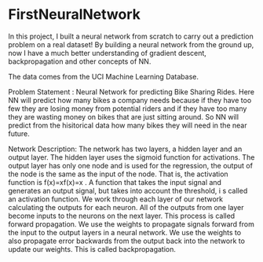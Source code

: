 # FirstNeuralNetwork
In this project, I built a neural network from scratch to carry out a prediction problem on a real dataset! 
By building a neural network from the ground up, now I have a much better understanding of gradient descent, 
backpropagation and other concepts of NN.

The data comes from the UCI Machine Learning Database.
 
Problem Statement : Neural Network for predicting Bike Sharing Rides. Here NN will predict how many bikes 
a company needs because if they have too few they are losing money from potential riders 
and if they have too many they are wasting money on bikes that are just sitting around. 
So NN will predict from the hisitorical data how many bikes they will need in the near future.

Network Description: The network has two layers, a hidden layer and an output layer. The hidden layer 
uses the sigmoid function for activations. The output layer has only one node and is used for the regression, 
the output of the node is the same as the input of the node. That is, the activation function is f(x)=xf(x)=x . 
A function that takes the input signal and generates an output signal, but takes into account the threshold, i
s called an activation function. We work through each layer of our network calculating the outputs for each neuron. 
All of the outputs from one layer become inputs to the neurons on the next layer. This process is called forward propagation. 
We use the weights to propagate signals forward from the input to the output layers in a neural network. 
We use the weights to also propagate error backwards from the output back into the network to update our weights. 
This is called backpropagation.
